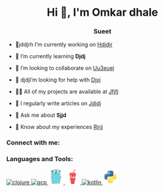 <h1 align="center">Hi 👋, I'm Omkar dhale</h1>
<h3 align="center">Sueet</h3>

- 🔭jddjrh I’m currently working on [Hdjdjr](Jdjddj)

- 🌱 I’m currently learning **Djdj**

- 👯 I’m looking to collaborate on [Uu3euej](Nddndj)

- 🤝 djdjI’m looking for help with [Djxj](Jdhd)

- 👨‍💻 All of my projects are available at [Jfjfj](Jfjfj)

- 📝 I regularly write articles on [Jdjdj](Jdjdj)

- 💬 Ask me about **Sjjd**

- 📄 Know about my experiences [Rjrjj](Rjrjj)

<h3 align="left">Connect with me:</h3>
<p align="left">
</p>

<h3 align="left">Languages and Tools:</h3>
<p align="left"> <a href="https://clojure.org/" target="_blank" rel="noreferrer"> <img src="https://upload.wikimedia.org/wikipedia/commons/5/5d/Clojure_logo.svg" alt="clojure" width="40" height="40"/> </a> <a href="https://cloud.google.com" target="_blank" rel="noreferrer"> <img src="https://www.vectorlogo.zone/logos/google_cloud/google_cloud-icon.svg" alt="gcp" width="40" height="40"/> </a> <a href="https://golang.org" target="_blank" rel="noreferrer"> <img src="https://raw.githubusercontent.com/devicons/devicon/master/icons/go/go-original.svg" alt="go" width="40" height="40"/> </a> <a href="https://gulpjs.com" target="_blank" rel="noreferrer"> <img src="https://raw.githubusercontent.com/devicons/devicon/master/icons/gulp/gulp-plain.svg" alt="gulp" width="40" height="40"/> </a> <a href="https://kotlinlang.org" target="_blank" rel="noreferrer"> <img src="https://www.vectorlogo.zone/logos/kotlinlang/kotlinlang-icon.svg" alt="kotlin" width="40" height="40"/> </a> <a href="https://www.python.org" target="_blank" rel="noreferrer"> <img src="https://raw.githubusercontent.com/devicons/devicon/master/icons/python/python-original.svg" alt="python" width="40" height="40"/> </a> </p>

